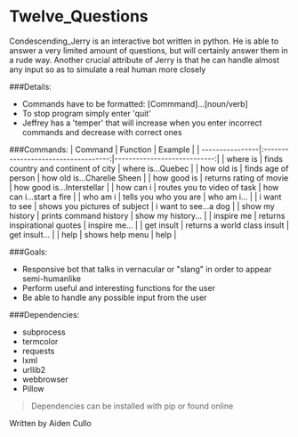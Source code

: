 # Twelve_Questions

Condescending_Jerry is an interactive bot written in python. He is able to answer a very limited amount of questions, but will certainly answer them
in a rude way. Another crucial attribute of Jerry is that he can handle almost any input so as to simulate a real human more closely

###Details:
* Commands have to be formatted: [Commmand]...[noun/verb]
* To stop program simply enter 'quit'
* Jeffrey has a 'temper' that will increase when you enter incorrect commands and decrease with correct ones

###Commands:
| Command         | Function                            | Example                     |
| ----------------|:-----------------------------------:|----------------------------:|
| where is        | finds country and continent of city | where is...Quebec           |
| how old is      | finds age of person                 | how old is...Charelie Sheen |
| how good is     | returns rating of movie             | how good is...Interstellar  |
| how can i       | routes you to video of task         | how can i...start a fire    |
| who am i        | tells you who you are               | who am i...                 |
| i want to see   | shows you pictures of subject       | i want to see...a dog       |
| show my history | prints command history              | show my history...          |
| inspire me      | returns inspirational quotes        | inspire me...               |
| get insult      | returns a world class insult        | get insult...               |
| help            | shows help menu                     | help                        |

###Goals:
* Responsive bot that talks in vernacular or "slang" in order to appear semi-humanlike
* Perform useful and interesting functions for the user
* Be able to handle any possible input from the user

###Dependencies:
* subprocess
* termcolor
* requests
* lxml
* urllib2
* webbrowser
* Pillow

> Dependencies can be installed with pip or found online

Written by Aiden Cullo
